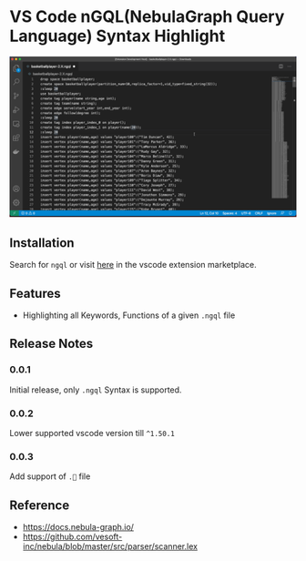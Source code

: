 # VS Code nGQL(NebulaGraph Query Language) Syntax Highlight

![vscode-ngql-demo](https://github.com/wey-gu/vscode-ngql/raw/main/static/vscode-ngql-demo.gif)

## Installation

Search for `ngql` or visit [here](https://marketplace.visualstudio.com/items?itemName=Wey-Gu.vscode-ngql) in the vscode extension marketplace.

## Features

- Highlighting all Keywords, Functions of a given `.ngql` file

## Release Notes

### 0.0.1

Initial release, only `.ngql` Syntax is supported.

### 0.0.2

Lower supported vscode version till `^1.50.1`

### 0.0.3

Add support of `.🌌` file

## Reference

- https://docs.nebula-graph.io/
- https://github.com/vesoft-inc/nebula/blob/master/src/parser/scanner.lex
